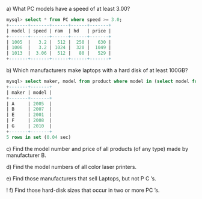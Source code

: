 a) What PC models have a speed of at least 3.00?
``` sql
mysql> select * from PC where speed >= 3.0;
+-------+-------+------+------+-------+
| model | speed | ram  | hd   | price |
+-------+-------+------+------+-------+
| 1005  |   3.2 |  512 |  250 |   630 |
| 1006  |   3.2 | 1024 |  320 |  1049 |
| 1013  |  3.06 |  512 |   80 |   529 |
+-------+-------+------+------+-------+
```

b) Which manufacturers make laptops with a hard disk of at least 100GB?
``` sql
mysql> select maker, model from product where model in (select model from laptop where hd >= 100);
+-------+-------+
| maker | model |
+-------+-------+
| A     | 2005  |
| B     | 2007  |
| E     | 2001  |
| F     | 2008  |
| G     | 2010  |
+-------+-------+
5 rows in set (0.04 sec)
```

c) Find the model number and price of all products (of any type) made by
manufacturer B.

d) Find the model numbers of all color laser printers.

e) Find those manufacturers that sell Laptops, but not P C ’s.

! f) Find those hard-disk sizes that occur in two or more PC ’s.
